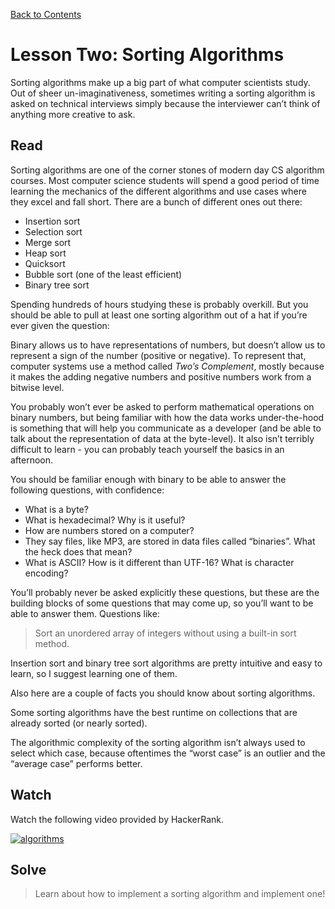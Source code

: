 [Back to Contents](../)

# Lesson Two: Sorting Algorithms

Sorting algorithms make up a big part of what computer scientists study. Out of sheer un-imaginativeness, sometimes writing a sorting algorithm is asked on technical interviews simply because the interviewer can’t think of anything more creative to ask.

## Read

Sorting algorithms are one of the corner stones of modern day CS algorithm courses. Most computer science students will spend a good period of time learning the mechanics of the different algorithms and use cases where they excel and fall short. There are a bunch of different ones out there:

-   Insertion sort
-   Selection sort
-   Merge sort
-   Heap sort
-   Quicksort
-   Bubble sort (one of the least efficient)
-   Binary tree sort

Spending hundreds of hours studying these is probably overkill. But you should be able to pull at least one sorting algorithm out of a hat if you’re ever given the question:

Binary allows us to have representations of numbers, but doesn’t allow us to represent a sign of the number (positive or negative). To represent that, computer systems use a method called  _Two’s Complement_, mostly because it makes the adding negative numbers and positive numbers work from a bitwise level.

You probably won’t ever be asked to perform mathematical operations on binary numbers, but being familiar with how the data works under-the-hood is something that will help you communicate as a developer (and be able to talk about the representation of data at the byte-level). It also isn’t terribly difficult to learn - you can probably teach yourself the basics in an afternoon.

You should be familiar enough with binary to be able to answer the following questions, with confidence:

-   What is a byte?
-   What is hexadecimal? Why is it useful?
-   How are numbers stored on a computer?
-   They say files, like MP3, are stored in data files called “binaries”. What the heck does that mean?
-   What is ASCII? How is it different than UTF-16? What is character encoding?

You’ll probably never be asked explicitly these questions, but these are the building blocks of some questions that may come up, so you’ll want to be able to answer them. Questions like:

  > Sort an unordered array of integers without using a built-in sort method.

Insertion sort and binary tree sort algorithms are pretty intuitive and easy to learn, so I suggest learning one of them.

Also here are a couple of facts you should know about sorting algorithms.

Some sorting algorithms have the best runtime on collections that are already sorted (or nearly sorted).

The algorithmic complexity of the sorting algorithm isn’t always used to select which case, because oftentimes the “worst case” is an outlier and the “average case” performs better.

## Watch

Watch the following video provided by HackerRank.

[![algorithms](http://img.youtube.com/vi/SLauY6PpjW4/0.jpg)](https://youtu.be/SLauY6PpjW4  "sorting algorithms")


## Solve

  

> Learn about how to implement a sorting algorithm and implement one!
